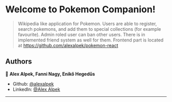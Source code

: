# Welcome to Pokemon Companion!

> Wikipedia like application for Pokemon. Users are able to register, search pokemons, and add them to special collections (for example favourite). Admin roled user can ban other users. There is in implemented friend system as well for them.
> Frontend part is located at https://github.com/alexalpek/pokemon-react

## Authors

👤 **Alex Alpek, Fanni Nagy, Enikő Hegedűs**

* Github: [@alexalpek](https://github.com/alexalpek)
* LinkedIn: [@Alex Alpek](https://www.linkedin.com/in/alex-alpek-4433b119b)

***
